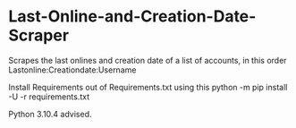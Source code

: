 # Last-Online-and-Creation-Date-Scraper
Scrapes the last onlines and creation date of a list of accounts, in this order Lastonline:Creationdate:Username

Install Requirements out of Requirements.txt using this
python -m pip install -U -r requirements.txt

Python 3.10.4 advised.


